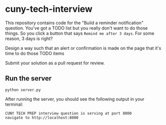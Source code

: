 # cuny-tech-interview

This repository contains code for the "Build a reminder notification" question. 
You've got a TODO list but you really don't want to do those things. So you click 
a button that says `Remind me after 3 days`. For some reason, 3 days is right?

Design a way such that an alert or confirmation is made on the page 
that it's time to do those TODO items

Submit your solution as a pull request for review. 

## Run the server 

`python server.py`

After running the server, you should see the following output in your terminal:

```
CUNY TECH PREP interview question is serving at port 8000
navigate to http://localhost:8000
```